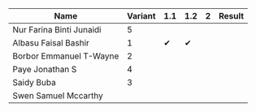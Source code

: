 |Name                              |Variant| 1.1 | 1.2 | 2 | Result |
|----------------------------------|-------|-----|-----|-----|----|
|Nur Farina Binti Junaidi          | 5     |    |    |    |    |  
|Albasu Faisal Bashir              | 1     | ✔  | ✔ |    |    |  
|Borbor Emmanuel T-Wayne           | 2     |    |    |    |    |        
|Paye Jonathan S                   | 4     |    |    |    |    |     
|Saidy Buba                        | 3     |    |    |    |    |    
|Swen Samuel Mccarthy              |       |    |    |    |    |   
